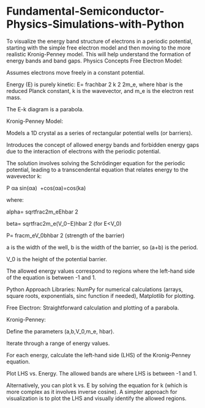 # Fundamental-Semiconductor-Physics-Simulations-with-Python
To visualize the energy band structure of electrons in a periodic potential, starting with the simple free electron model and then moving to the more realistic Kronig-Penney model. This will help understand the formation of energy bands and band gaps.
Physics Concepts
Free Electron Model:

Assumes electrons move freely in a constant potential.

Energy (E) is purely kinetic: E=
frachbar 
2
 k 
2
 2m_e, where 
hbar is the reduced Planck constant, k is the wavevector, and m_e is the electron rest mass.

The E-k diagram is a parabola.

Kronig-Penney Model:

Models a 1D crystal as a series of rectangular potential wells (or barriers).

Introduces the concept of allowed energy bands and forbidden energy gaps due to the interaction of electrons with the periodic potential.

The solution involves solving the Schrödinger equation for the periodic potential, leading to a transcendental equation that relates energy to the wavevector k:


P 
αa
sin(αa)
​
 +cos(αa)=cos(ka)

where:

alpha=
sqrtfrac2m_eEhbar 
2
 

beta=
sqrtfrac2m_e(V_0−E)hbar 
2
  (for E\<V_0)

P=
fracm_eV_0bhbar 
2
  (strength of the barrier)

a is the width of the well, b is the width of the barrier, so (a+b) is the period.

V_0 is the height of the potential barrier.

The allowed energy values correspond to regions where the left-hand side of the equation is between -1 and 1.

Python Approach
Libraries: NumPy for numerical calculations (arrays, square roots, exponentials, sinc function if needed), Matplotlib for plotting.

Free Electron: Straightforward calculation and plotting of a parabola.

Kronig-Penney:

Define the parameters (a,b,V_0,m_e,
hbar).

Iterate through a range of energy values.

For each energy, calculate the left-hand side (LHS) of the Kronig-Penney equation.

Plot LHS vs. Energy. The allowed bands are where LHS is between -1 and 1.

Alternatively, you can plot k vs. E by solving the equation for k (which is more complex as it involves inverse cosine). A simpler approach for visualization is to plot the LHS and visually identify the allowed regions.
